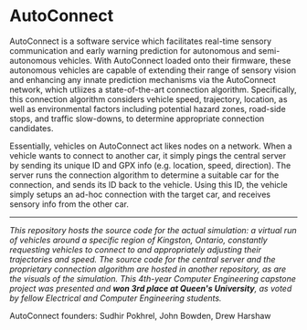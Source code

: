 # AutoConnect

AutoConnect is a software service which facilitates real-time sensory communication and early warning prediction for autonomous and semi-autonomous vehicles. With AutoConnect loaded onto their firmware, these autonomous vehicles are capable of extending their range of sensory vision and enhancing any innate prediction mechanisms via the AutoConnect network, which utliizes a state-of-the-art connection algorithm. Specifically, this connection algorithm considers vehicle speed, trajectory, location, as well as environmental factors including potential hazard zones, road-side stops, and traffic slow-downs, to determine appropriate connection candidates.

Essentially, vehicles on AutoConnect act likes nodes on a network. When a vehicle wants to connect to another car, it simply pings the central server by sending its unique ID and GPX info (e.g. location, speed, direction). The server runs the connection algorithm to determine a suitable car for the connection, and sends its ID back to the vehicle. Using this ID, the vehicle simply setups an ad-hoc connection with the target car, and receives sensory info from the other car.

---------------------------------------------------------------------------------------------------------------------------------------------------------------------------------------------------------------

*This repository hosts the source code for the actual simulation: a virtual run of vehicles around a specific region of Kingston, Ontario, constantly requesting vehicles to connect to and appropriately adjusting their trajectories and speed. The source code for the central server and the proprietary connection algorithm are hosted in another repository, as are the visuals of the simulation. This 4th-year Computer Engineering capstone project was presented and **won 3rd place at Queen's University**, as voted by fellow Electrical and Computer Engineering students.*

AutoConnect founders: Sudhir Pokhrel, John Bowden, Drew Harshaw


